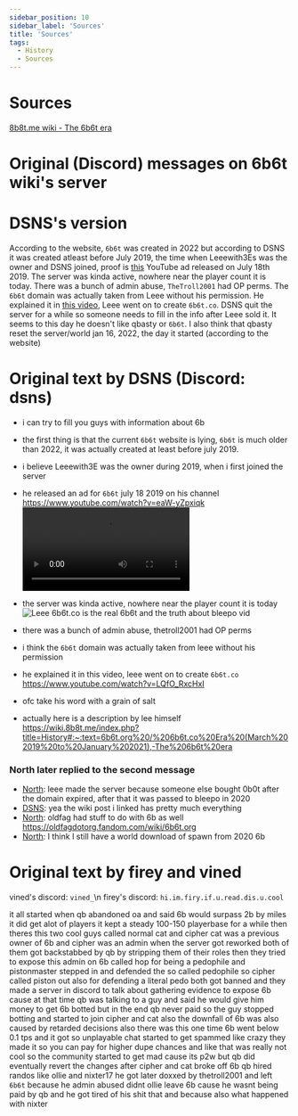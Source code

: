 ```yaml
---
sidebar_position: 10
sidebar_label: 'Sources'
title: 'Sources'
tags:
  - History
  - Sources
---
```


# Sources

[8b8t.me wiki - The 6b6t era](https://wiki.8b8t.me/index.php?title=History#:~:text=6b6t.org%20/%206b6t.co%20Era%20(March%202019%20to%20January%202021),-The%206b6t%20era)

# Original (Discord) messages on 6b6t wiki's server
# DSNS's version
According to the website, `6b6t` was created in 2022 but according to DSNS it was created atleast before July 2019, the time when Leeewith3Es was the owner and DSNS joined, proof is [this](https://www.youtube.com/watch?v=eaW-yZpxiqk) YouTube ad released on July 18th 2019. The server was kinda active, nowhere near the player count it is today.
There was a bunch of admin abuse, `TheTroll2001` had OP perms.
The `6b6t` domain was actually taken from Leee without his permission.
He explained it in [this video](https://www.youtube.com/watch?v=LQfO_RxcHxI), Leee went on to create `6b6t.co`.
DSNS quit the server for a while so someone needs to fill in the info after Leee sold it.
It seems to this day he doesn't like qbasty or `6b6t`.
I also think that qbasty reset the server/world jan 16, 2022, the day it started (according to the website)

# Original text by DSNS (Discord: dsns)
- i can try to fill you guys with information about 6b
- the first thing is that the current `6b6t` website is lying, `6b6t` is much older than 2022, it was actually created at least before july 2019.

- i believe Leeewith3E was the owner during 2019, when i first joined the server
- he released an ad for `6b6t` july 18 2019 on his channel https://www.youtube.com/watch?v=eaW-yZpxiqk
![Leee 6b6t ad](https://6b6t-wiki.vercel.app/vids/Leee/2b2t%20the%20best%202b2t%20clone%206b6t.org%20-%20Leee.mp4)
- the server was kinda active, nowhere near the player count it is today
![Leee 6b6t.co is the real 6b6t and the truth about bleepo vid](https://6b6t-wiki.vercel.app/img/Screenshots/leee%20vid.png)
- there was a bunch of admin abuse, thetroll2001 had OP perms
- i think the `6b6t` domain was actually taken from leee without his permission 
- he explained it in this video, leee went on to create `6b6t.co` https://www.youtube.com/watch?v=LQfO_RxcHxI
- ofc take his word with a grain of salt
- actually here is a description by lee himself https://wiki.8b8t.me/index.php?title=History#:~:text=6b6t.org%20/%206b6t.co%20Era%20(March%202019%20to%20January%202021),-The%206b6t%20era  

### North later replied to the second message
- <ins>North</ins>: leee made the server because someone else bought 0b0t after the domain expired, after that it was passed to bleepo in 2020
- <ins>DSNS</ins>: yea the wiki post i linked has pretty much everything
- <ins>North</ins>: oldfag had stuff to do with 6b as well https://oldfagdotorg.fandom.com/wiki/6b6t.org
- <ins>North</ins>: I think I still have a world download of spawn from 2020 6b

# Original text by firey and vined
vined's discord: `vined_`\n
firey's discord: `hi.im.firy.if.u.read.dis.u.cool`

it all started when qb abandoned oa and said 6b would surpass 2b by miles
it did get alot of players it kept a steady 100-150 playerbase for a while then theres this two cool guys called normal cat and cipher
cat was a previous owner of 6b
and cipher was an admin
when the server got reworked both of them got backstabbed by qb by stripping them of their roles
then they tried to expose this admin on 6b called hop for being a pedophile
and pistonmaster stepped in and defended the so called pedophile
so cipher called piston out also for defending a literal pedo
both got banned and they made a server
in discord
to talk about gathering evidence to expose 6b cause at that time
qb was talking to a guy
and said he would give him money to get 6b botted
but in the end qb never paid so the guy stopped botting and started to join cipher and cat
also the downfall of 6b was also caused by retarded decisions
also there was this one time 6b went below 0.1 tps and it got so unplayable
chat started to get spammed like crazy
they made it so you can pay for higher dupe chances
and like that was really not cool so the community started to get mad cause its p2w
but qb did eventually revert the changes
after cipher and cat broke off 6b qb hired randos like ollie and nixter17
he got later doxxed by thetroll2001  and left `6b6t` because he admin abused 
didnt ollie leave 6b cause he wasnt being paid
by qb and he got tired of his shit
that and because also what happened with nixter
